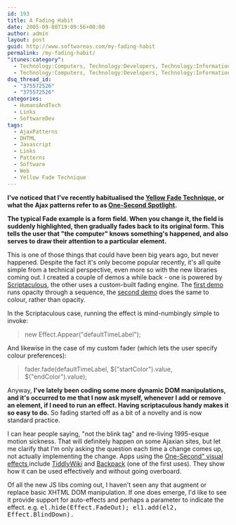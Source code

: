 ```yaml
---
id: 193
title: A Fading Habit
date: 2005-09-08T19:09:56+00:00
author: admin
layout: post
guid: http://www.softwareas.com/my-fading-habit
permalink: /my-fading-habit/
"itunes:category":
  - Technology:Computers, Technology:Developers, Technology:Information
  - Technology:Computers, Technology:Developers, Technology:Information
dsq_thread_id:
  - "375572526"
  - "375572526"
categories:
  - HumansAndTech
  - Links
  - SoftwareDev
tags:
  - AjaxPatterns
  - DHTML
  - Javascript
  - Links
  - Patterns
  - Software
  - Web
  - Yellow Fade Technique
---
```

**I've noticed that I've recently habitualised the [Yellow Fade Technique](http://www.37signals.com/svn/archives/000558.php), or what the Ajax patterns refer to as [One-Second Spotlight](http://ajaxify.com/One-Second_Spotlight).**

**The typical Fade example is a form field. When you change it, the field is suddenly highlighted, then gradually fades back to its original form. This tells the user that "the computer" knows something's happened, and also serves to draw their attention to a particular element.**

This is one of those things that could have been big years ago, but never happened. Despite the fact it's only become popular recently, it's all quite simple from a technical perspective, even more so with the new libraries coming out. I created a couple of demos a while back - one is powered by [Scriptaculous](http://script.aculo.us),
the other uses a custom-built fading engine. The [first demo](http://www.ajaxify.com/run/time/periodicRefresh/spotlightScriptaculous/) runs opacity through a sequence, the [second demo](http://www.ajaxify.com/run/time/periodicRefresh/spotlightCustom/) does the same to colour, rather than opacity.

In the Scriptaculous case, running the effect is mind-numbingly simple to invoke:
> new Effect.Appear("defaultTimeLabel");

And likewise in the case of my custom fader (which lets the user specify colour preferences):

>  fader.fade(defaultTimeLabel, $("startColor").value, $("endColor").value);

Anyway, **I've lately been coding some more dynamic DOM manipulations, and it's occurred to me that I now ask myself, whenever I add or remove an element, if I need to run an effect. Having scriptaculous handy makes it so easy to do.** So fading started off as a bit of a novelty and is now standard practice.

I can hear people saying, "not the blink tag" and re-living 1995-esque motion sickness. That will definitely happen on some Ajaxian sites, but let me clarify that I'm only asking the question each time a change comes up, not actually implementing the change. Apps using the <a href="http://ajaxpatterns.org">One-Second" visual effects </a>  include [TiddlyWiki](http://tiddlywiki.com) and [Backpack](http://backpackit.com) (one of the first uses). They show how it can be used effectively and without going overboard.

Of all the new JS libs coming out, I haven't seen any that augment or replace basic XHTML DOM manipulation. If one does emerge, I'd like to see it provide support for auto-effects and perhaps a parameter to indicate the effect. e.g. <tt>el.hide(Effect.FadeOut); el1.add(el2, Effect.BlindDown).</tt>
